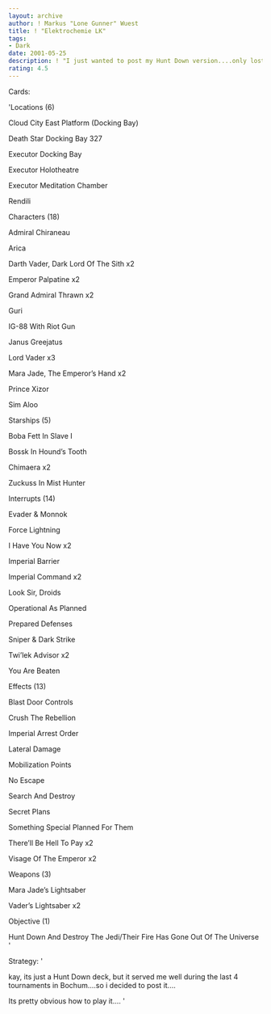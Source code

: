 ```yaml
---
layout: archive
author: ! Markus "Lone Gunner" Wuest
title: ! "Elektrochemie LK"
tags:
- Dark
date: 2001-05-25
description: ! "I just wanted to post my Hunt Down version....only lost once in tourney play at Bochum, Germany"
rating: 4.5
---
```

Cards: 

'Locations (6)


Cloud City East Platform (Docking Bay) 

Death Star Docking Bay 327 

Executor Docking Bay 

Executor Holotheatre 

Executor Meditation Chamber 

Rendili 



Characters (18)


Admiral Chiraneau 

Arica 

Darth Vader, Dark Lord Of The Sith  x2

Emperor Palpatine  x2

Grand Admiral Thrawn  x2

Guri 

IG-88 With Riot Gun 

Janus Greejatus 

Lord Vader  x3

Mara Jade, The Emperor’s Hand  x2

Prince Xizor 

Sim Aloo 



Starships (5)


Boba Fett In Slave I 

Bossk In Hound’s Tooth 

Chimaera  x2

Zuckuss In Mist Hunter 



Interrupts (14)


Evader & Monnok 

Force Lightning 

I Have You Now  x2

Imperial Barrier 

Imperial Command  x2

Look Sir, Droids 

Operational As Planned 

Prepared Defenses 

Sniper & Dark Strike 

Twi’lek Advisor  x2

You Are Beaten 



Effects (13)


Blast Door Controls 

Crush The Rebellion 

Imperial Arrest Order 

Lateral Damage 

Mobilization Points 

No Escape 

Search And Destroy 

Secret Plans 

Something Special Planned For Them 

There’ll Be Hell To Pay  x2

Visage Of The Emperor  x2



Weapons (3)


Mara Jade’s Lightsaber 

Vader’s Lightsaber  x2


Objective (1)

Hunt Down And Destroy The Jedi/Their Fire Has Gone Out Of The Universe  '

Strategy: '

kay, its just a Hunt Down deck, but it served me well during the last 4 tournaments in Bochum....so i decided to post it....


Its pretty obvious how to play it.... '